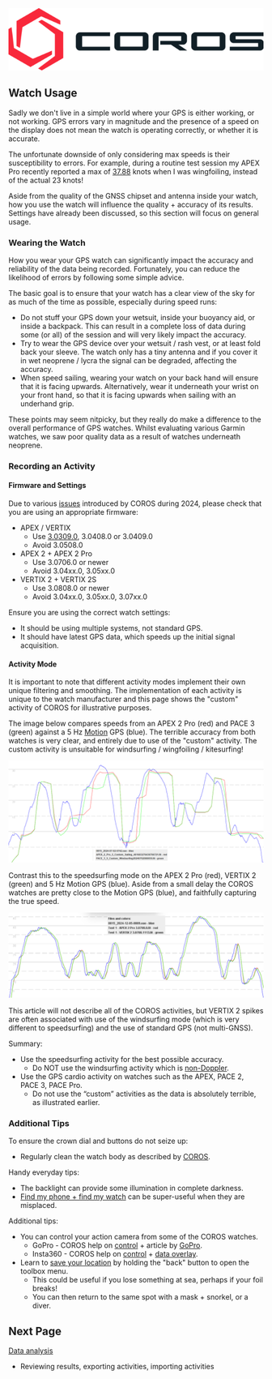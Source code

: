 ![GP3S Logo](../img/COROS_Wearables_Logo.png)



## Watch Usage

Sadly we don't live in a simple world where your GPS is either working, or not working. GPS errors vary in magnitude and the presence of a speed on the display does not mean the watch is operating correctly, or whether it is accurate.

The unfortunate downside of only considering max speeds is their susceptibility to errors. For example, during a routine test session my APEX Pro recently reported a max of [37.88](https://www.facebook.com/michael.george.545/posts/10220672656646659) knots when I was wingfoiling, instead of the actual 23 knots!

Aside from the quality of the GNSS chipset and antenna inside your watch, how you use the watch will influence the quality + accuracy of its results. Settings have already been discussed, so this section will focus on general usage.



### Wearing the Watch

How you wear your GPS watch can significantly impact the accuracy and reliability of the data being recorded. Fortunately, you can reduce the likelihood of errors by following some simple advice.

The basic goal is to ensure that your watch has a clear view of the sky for as much of the time as possible, especially during speed runs:

- Do not stuff your GPS down your wetsuit, inside your buoyancy aid, or inside a backpack. This can result in a complete loss of data during some (or all) of the session and will very likely impact the accuracy.
- Try to wear the GPS device over your wetsuit / rash vest, or at least fold back your sleeve. The watch only has a tiny antenna and if you cover it in wet neoprene / lycra the signal can be degraded, affecting the accuracy.
- When speed sailing, wearing your watch on your back hand will ensure that it is facing upwards. Alternatively, wear it underneath your wrist on your front hand, so that it is facing upwards when sailing with an underhand grip.

These points may seem nitpicky, but they really do make a difference to the overall performance of GPS watches. Whilst evaluating various Garmin watches, we saw poor quality data as a result of watches underneath neoprene.



### Recording an Activity

#### Firmware and Settings

Due to various [issues](https://logiqx.github.io/gps-details/devices/coros/firmware/) introduced by COROS during 2024, please check that you are using an appropriate firmware:

- APEX / VERTIX
  - Use [3.0309.0](https://logiqx.github.io/gps-details/devices/coros/firmware/3.0309.0/install.html), 3.0408.0 or 3.0409.0
  - Avoid 3.0508.0
- APEX 2 + APEX 2 Pro
  - Use 3.0706.0 or newer
  - Avoid 3.04xx.0, 3.05xx.0
- VERTIX 2 + VERTIX 2S
  - Use 3.0808.0 or newer
  - Avoid 3.04xx.0, 3.05xx.0, 3.07xx.0


Ensure you are using the correct watch settings:

- It should be using multiple systems, not standard GPS.
- It should have latest GPS data, which speeds up the initial signal acquisition.



#### Activity Mode

It is important to note that different activity modes implement their own unique filtering and smoothing. The implementation of each activity is unique to the watch manufacturer and this page shows the "custom" activity of COROS for illustrative purposes.

The image below compares speeds from an APEX 2 Pro (red) and PACE 3 (green) against a 5 Hz [Motion](https://www.motion-gps.com/) GPS (blue). The terrible accuracy from both watches is very clear, and entirely due to use of the "custom" activity. The custom activity is unsuitable for windsurfing / wingfoiling / kitesurfing!

![custom-actity](img/custom-activity.png)

Contrast this to the speedsurfing mode on the APEX 2 Pro (red), VERTIX 2 (green) and 5 Hz Motion GPS (blue). Aside from a small delay the COROS watches are pretty close to the Motion GPS (blue), and faithfully capturing the true speed.

![speedsurfing-actity](img/speedsurfing-activity.png)

This article will not describe all of the COROS activities, but VERTIX 2 spikes are often associated with use of the windsurfing mode (which is very different to speedsurfing) and the use of standard GPS (not multi-GNSS).

Summary:

- Use the speedsurfing activity for the best possible accuracy.
  - Do NOT use the windsurfing activity which is [non-Doppler](https://medium.com/@mikeg888/the-importance-of-doppler-b886b14bb65d).
- Use the GPS cardio activity on watches such as the APEX, PACE 2, PACE 3, PACE Pro.
  - Do not use the “custom” activities as the data is absolutely terrible, as illustrated earlier.




### Additional Tips

To ensure the crown dial and buttons do not seize up:

- Regularly clean the watch body as described by [COROS](https://support.coros.com/hc/en-us/articles/4407431266836-COROS-Watches-Maintenance-and-Cleaning-Tips).

Handy everyday tips:

- The backlight can provide some illumination in complete darkness.
- [Find my phone + find my watch](https://support.coros.com/hc/en-us/articles/6174368045588-Find-My-Phone-Find-My-Watch) can be super-useful when they are misplaced.

Additional tips:

- You can control your action camera from some of the COROS watches.
  - GoPro - COROS help on [control](https://support.coros.com/hc/en-us/articles/4411031553044-How-to-control-GoPro-Cameras) + article by [GoPro](https://gopro.com/en/gb/news/open-gopro-coros).
  - Insta360 - COROS help on [control](https://support.coros.com/hc/en-us/articles/4406181409300-How-to-control-Insta360-from-your-COROS-watch) + [data overlay](https://support.coros.com/hc/en-us/articles/28945366751764-Insta360-Data-Overlay).
- Learn to [save your location](https://support.coros.com/hc/en-us/articles/360055691511-Using-Waypoints-and-Saved-Locations) by holding the "back" button to open the toolbox menu.
  - This could be useful if you lose something at sea, perhaps if your foil breaks!
  - You can then return to the same spot with a mask + snorkel, or a diver.



## Next Page

[Data analysis](../analysis/README.md)

- Reviewing results, exporting activities, importing activities

